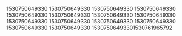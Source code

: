 1530750649330
1530750649330
1530750649330
1530750649330
1530750649330
1530750649330
1530750649330
1530750649330
1530750649330
1530750649330
1530750649330
1530750649330
1530750649330
1530750649330
15307506493301530761965792